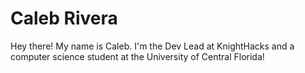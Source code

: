 # Caleb Rivera

Hey there! My name is Caleb. I'm the Dev Lead at KnightHacks and a computer science student at the University of Central Florida!
